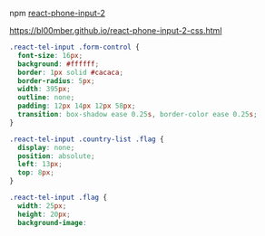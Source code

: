 
npm [react-phone-input-2](https://www.npmjs.com/package/react-phone-input-2)

https://bl00mber.github.io/react-phone-input-2-css.html

```css
.react-tel-input .form-control {
  font-size: 16px;
  background: #ffffff;
  border: 1px solid #cacaca;
  border-radius: 5px;
  width: 395px; 
  outline: none;
  padding: 12px 14px 12px 58px;
  transition: box-shadow ease 0.25s, border-color ease 0.25s;
}
```

```css
.react-tel-input .country-list .flag {
  display: none;
  position: absolute;
  left: 13px;
  top: 8px;
}

.react-tel-input .flag {
  width: 25px;
  height: 20px;
  background-image:
  
```
